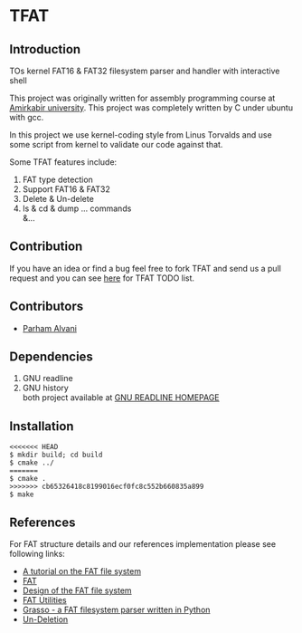 # TFAT
## Introduction
TOs kernel FAT16 & FAT32 filesystem parser and handler with interactive shell  

This project was originally written for assembly programming course at
[Amirkabir university](http://www.aut.ac.ir).
This project was completely written by C under ubuntu with gcc.  

In this project we use kernel-coding style from Linus Torvalds and
use some script from kernel to validate our code against that.

Some TFAT features include:

1. FAT type detection
2. Support FAT16 & FAT32
3. Delete & Un-delete
4. ls & cd & dump ... commands  
&...

## Contribution
If you have an idea or find a bug feel free to fork TFAT and
send us a pull request and you can see [here](doc/TODOlist.md)
for TFAT TODO list.

## Contributors
* [Parham Alvani](https://1995parham.github.io)

## Dependencies
1. GNU readline
2. GNU history  
both project available at
[GNU READLINE HOMEPAGE](http://cnswww.cns.cwru.edu/php/chet/readline/rltop.html)

## Installation
```
<<<<<<< HEAD
$ mkdir build; cd build
$ cmake ../
=======
$ cmake .
>>>>>>> cb65326418c8199016ecf0fc8c552b660835a899
$ make
```

## References
For FAT structure details and our references implementation
please see following links:

- [A tutorial on the FAT file system](http://www.tavi.co.uk/phobos/fat.html)
- [FAT](http://wiki.osdev.org/FAT)
- [Design of the FAT file system](http://en.wikipedia.org/wiki/Design_of_the_FAT_file_system)
- [FAT Utilities](https://gitorious.org/unix-stuff/fat-util)
- [Grasso - a FAT filesystem parser written in Python](https://github.com/em-/grasso)
- [Un-Deletion](http://en.wikipedia.org/wiki/Undeletion)

